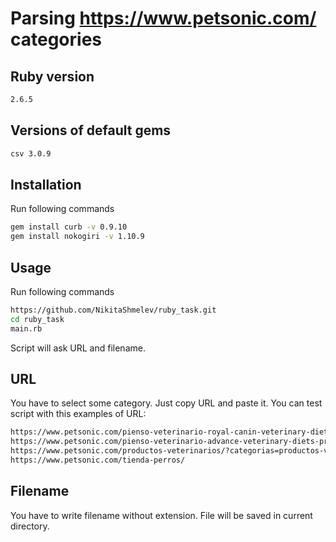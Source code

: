 # Parsing https://www.petsonic.com/ categories

## Ruby version
```bash
2.6.5
```
## Versions of default gems 
```bash
csv 3.0.9
```
## Installation
Run following commands
```bash
gem install curb -v 0.9.10
gem install nokogiri -v 1.10.9
```
## Usage
Run following commands
```bash
https://github.com/NikitaShmelev/ruby_task.git
cd ruby_task
main.rb
```
Script will ask URL and filename.
## URL
You have to select some category. 
Just copy URL and paste it. 
You can test script with this examples of URL:
```bash
https://www.petsonic.com/pienso-veterinario-royal-canin-veterinary-diets-productos-veterinarios-para-perros/
https://www.petsonic.com/pienso-veterinario-advance-veterinary-diets-productos-veterinarios-para-perros/
https://www.petsonic.com/productos-veterinarios/?categorias=productos-veterinarios-para-gatos&marcas=virbac,bioiberica,vetoquinol,vetnova,jtpharma&necesidades-especiales=urinarias
https://www.petsonic.com/tienda-perros/
```

## Filename
You have to write filename without extension. File will be saved in current directory.

